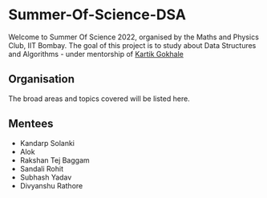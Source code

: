 # Summer-Of-Science-DSA

Welcome to Summer Of Science 2022, organised by the Maths and Physics Club, IIT Bombay. The goal of this project is to study about Data Structures and Algorithms - under mentorship of [Kartik Gokhale](https://github.com/AWorldOfChaos)

## Organisation
The broad areas and topics covered will be listed here.

## Mentees
- Kandarp Solanki
- Alok
- Rakshan Tej Baggam
- Sandali Rohit
- Subhash Yadav
- Divyanshu Rathore
